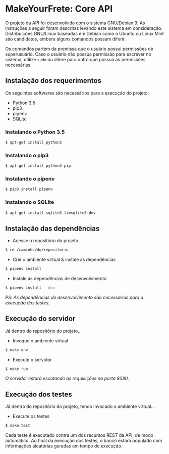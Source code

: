 # MakeYourFrete: Core API

O projeto da API foi desenvolvido com o sistema GNU/Debian 9. As instruções a
seguir foram descritas levando este sistema em consideração. Distribuições
GNU/Linux baseadas em Debian como o Ubuntu ou Linux Mint são candidatos, embora
alguns comandos possam diferir.

Os comandos partem da premissa que o usuário possui permissões de superusuário.
Caso o usuário não possua permissão para escrever no sistema, utilize `sudo` ou
altere para outro que possua as permissões necessárias.


## Instalação dos requerimentos

Os seguintes softwares são necessários para a execução do projeto:

- Python 3.5
- pip3
- pipenv
- SQLite

### Instalando o Python 3.5

```sh
$ apt-get install python3
```

### Instalando o pip3

```sh
$ apt-get install python3-pip
```

### Instalando o pipenv

```sh
$ pip3 install pipenv
```

### Instalando o SQLite

```sh
$ apt-get install sqlite3 libsqlite3-dev
```


## Instalação das dependências

- Acesse o repositório do projeto

```sh
$ cd /caminho/do/repositorio
```

- Crie o ambiente virtual & instale as dependências

```sh
$ pipenv install
```

- Instale as dependências de desenvolvimento

```sh
$ pipenv install --dev
```

*PS: As dependências de desenvolvimento são necessárias para a execução dos
testes.*


## Execução do servidor

Já dentro do repositório do projeto...

- Invoque o ambiente virtual

```sh
$ make env
```

- Execute o servidor

```sh
$ make run
```

*O servidor estará escutando as requisições na porta 8080.*

## Execução dos testes

Já dentro do repositório do projeto, tendo invocado o ambiente virtual...

- Execute os testes

```sh
$ make test
```

Cada teste é executado contra um dos recursos REST da API, de modo automático.
Ao final da execução dos testes, o banco estará populado com informações
aleatórias geradas em tempo de execução.
